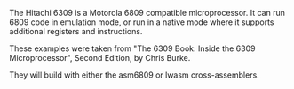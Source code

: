 The Hitachi 6309 is a Motorola 6809 compatible microprocessor. It can
run 6809 code in emulation mode, or run in a native mode where it
supports additional registers and instructions.

These examples were taken from "The 6309 Book: Inside the 6309
Microprocessor", Second Edition, by Chris Burke.

They will build with either the asm6809 or lwasm cross-assemblers.
